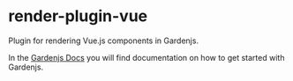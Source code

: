 # render-plugin-vue

Plugin for rendering Vue.js components in Gardenjs.

In the [Gardenjs Docs](https://gardenjs.org) you will find documentation on how to get started with Gardenjs.
